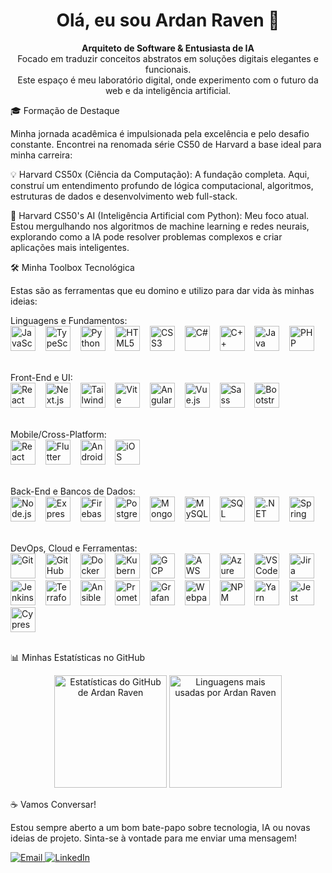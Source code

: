 <h1 align="center">Olá, eu sou Ardan Raven 👋</h1>
<p align="center">
<strong>Arquiteto de Software & Entusiasta de IA</strong>
<br />
Focado em traduzir conceitos abstratos em soluções digitais elegantes e funcionais.
<br />
Este espaço é meu laboratório digital, onde experimento com o futuro da web e da inteligência artificial.
</p>

🎓 Formação de Destaque

Minha jornada acadêmica é impulsionada pela excelência e pelo desafio constante. Encontrei na renomada série CS50 de Harvard a base ideal para minha carreira:

💡 Harvard CS50x (Ciência da Computação):
A fundação completa. Aqui, construí um entendimento profundo de lógica computacional, algoritmos, estruturas de dados e desenvolvimento web full-stack.

🧠 Harvard CS50's AI (Inteligência Artificial com Python):
Meu foco atual. Estou mergulhando nos algoritmos de machine learning e redes neurais, explorando como a IA pode resolver problemas complexos e criar aplicações mais inteligentes.

🛠️ Minha Toolbox Tecnológica

Estas são as ferramentas que eu domino e utilizo para dar vida às minhas ideias:

Linguagens e Fundamentos:
<br />
<img src="https://user-images.githubusercontent.com/25181517/117447155-6a868a00-af3d-11eb-9cfe-245df15c9f3f.png" alt="JavaScript" height="40" />   
<img src="https://user-images.githubusercontent.com/25181517/183890598-19a0ac2d-e88a-4005-a8df-1ee36782fde1.png" alt="TypeScript" height="40" />   
<img src="https://user-images.githubusercontent.com/25181517/183423507-c056a6f9-1ba8-4312-a350-19bcbc5a8697.png" alt="Python" height="40" />   
<img src="https://user-images.githubusercontent.com/25181517/192158954-f88b5814-d510-4564-b285-dff7d6400dad.png" alt="HTML5" height="40" />   
<img src="https://user-images.githubusercontent.com/25181517/183898674-75a4a1b1-f960-4ea9-abcb-637170a00a75.png" alt="CSS3" height="40" />   
<img src="https://www.google.com/search?q=https://user-images.githubusercontent.com/25181517/129206244-34305844-31ee-4733-8533-356c361498b5.png" alt="C#" height="40" />   
<img src="https://www.google.com/search?q=https://user-images.githubusercontent.com/25181517/192109061-e1374971-7056-424b-b0b3-f09df442657e.png" alt="C++" height="40" />   
<img src="https://www.google.com/search?q=https://user-images.githubusercontent.com/25181517/186714070-519b596d-7419-42b6-a19c-96b42b6e5114.png" alt="Java" height="40" />   
<img src="https://www.google.com/search?q=https://user-images.githubusercontent.com/25181517/192108781-42e7428f-7d93-4e44-b384-9549f50e969d.png" alt="PHP" height="40" />
<br />
<br />

Front-End e UI:
<br />
<img src="https://user-images.githubusercontent.com/25181517/183897015-94a058a6-b86e-4e42-a37f-bf92061753e5.png" alt="React" height="40" />   
<img src="https://github.com/marwin1991/profile-technology-icons/assets/136815194/5f8c622c-c217-4649-b0a9-7e0ee24bd704" alt="Next.js" height="40" />   
<img src="https://user-images.githubusercontent.com/25181517/202896760-337261ed-ee92-4979-84c4-d4b829c7355d.png" alt="TailwindCSS" height="40" />   
<img src="https://github.com/marwin1991/profile-technology-icons/assets/62091613/b40892ef-efb8-4b0e-a6b5-d1cfc2f3fc35" alt="Vite" height="40" />   
<img src="https://www.google.com/search?q=https://user-images.githubusercontent.com/25181517/183890493-149b56f8-6248-4d47-84a1-cad071658b42.png" alt="Angular" height="40" />   
<img src="https://www.google.com/search?q=https://user-images.githubusercontent.com/25181517/192108316-566b0337-d20f-42ba-8d5f-9f7926b6777f.png" alt="Vue.js" height="40" />   
<img src="https://www.google.com/search?q=https://user-images.githubusercontent.com/25181517/183897626-d4f16a04-58e1-43b8-a057-d512bb73347f.png" alt="Sass" height="40" />   
<img src="https://www.google.com/search?q=https://user-images.githubusercontent.com/25181517/183897055-6b8a03d0-ad0d-450a-9d90-fa178e2f898c.png" alt="Bootstrap" height="40" />
<br />
<br />

Mobile/Cross-Platform:
<br />
<img src="https://www.google.com/search?q=https://user-images.githubusercontent.com/25181517/183890333-bf807945-c459-4bf7-62a2-b97c0f16bb17.png" alt="React Native" height="40" />   
<img src="https://user-images.githubusercontent.com/25181517/192108891-d86b6220-e232-423a-bf5f-90903e6887c3.png" alt="Flutter" height="40" />   
<img src="https://www.google.com/search?q=https://user-images.githubusercontent.com/25181517/183890479-79883d6a-cbdf-433b-821e-18ad134c38d8.png" alt="Android" height="40" />   
<img src="https://www.google.com/search?q=https://user-images.githubusercontent.com/25181517/183890448-f47228a4-562a-45c1-b0e7-573e0472258b.png" alt="iOS" height="40" />
<br />
<br />

Back-End e Bancos de Dados:
<br />
<img src="https://user-images.githubusercontent.com/25181517/183568594-85e280a7-0d7e-4d1a-9028-c8c2209e073c.png" alt="Node.js" height="40" />   
<img src="https://user-images.githubusercontent.com/25181517/183859966-a3462d8d-1bc7-4880-b353-e2cbed900ed6.png" alt="Express" height="40" />   
<img src="https://user-images.githubusercontent.com/25181517/189716855-2c69ca7a-5149-4647-936d-780610911353.png" alt="Firebase" height="40" />   
<img src="https://user-images.githubusercontent.com/25181517/117208740-bfb78400-adf5-11eb-97bb-09072b6bedfc.png" alt="PostgreSQL" height="40" />   
<img src="https://user-images.githubusercontent.com/25181517/182884177-d48a8579-2cd0-447a-b9a6-ffc7cb02560e.png" alt="MongoDB" height="40" />   
<img src="https://www.google.com/search?q=https://user-images.githubusercontent.com/25181517/183859942-0d1958b0-81df-4190-8d5c-d3807202713e.png" alt="MySQL" height="40" />   
<img src="https://www.google.com/search?q=https://user-images.githubusercontent.com/25181517/182570077-ec4b6b6c-2794-4d11-b1fb-4976c697818e.png" alt="SQL Server" height="40" />   
<img src="https://www.google.com/search?q=https://user-images.githubusercontent.com/25181517/186711310-f131102e-c752-4742-8c88-2f16183e9b1d.png" alt=".NET" height="40" />   
<img src="https://www.google.com/search?q=https://user-images.githubusercontent.com/25181517/192107380-49258276-857c-48c2-a740-1cf6027376c7.png" alt="Spring" height="40" />
<br />
<br />

DevOps, Cloud e Ferramentas:
<br />
<img src="https://user-images.githubusercontent.com/25181517/192108372-f71d70ac-7ae6-4c0d-8395-51d8870c2ef0.png" alt="Git" height="40" />   
<img src="https://user-images.githubusercontent.com/25181517/192108374-8da61ba1-99ec-41d7-80b8-fb2f7c0a4948.png" alt="GitHub" height="40" />   
<img src="https://user-images.githubusercontent.com/25181517/117207330-263ba280-adf4-11eb-9b97-0ac5b40bc3be.png" alt="Docker" height="40" />   
<img src="https://www.google.com/search?q=https://user-images.githubusercontent.com/25181517/192108713-d3098322-902e-436f-8013-14f9d0c9f132.png" alt="Kubernetes" height="40" />   
<img src="https://user-images.githubusercontent.com/25181517/183911547-990692bc-8411-4878-99a0-43506cdb69cf.png" alt="GCP" height="40" />   
<img src="https://www.google.com/search?q=https://user-images.githubusercontent.com/25181517/183891001-f155cb16-c72d-46b0-8588-64d578504f7c.png" alt="AWS" height="40" />   
<img src="https://www.google.com/search?q=https://user-images.githubusercontent.com/25181517/183891179-b13c162c-76e5-4d78-b172-c116e414866b.png" alt="Azure" height="40" />   
<img src="https://user-images.githubusercontent.com/25181517/192108891-d86b6220-e232-423a-bf5f-90903e6887c3.png" alt="VS Code" height="40" />   
<img src="https://www.google.com/search?q=https://user-images.githubusercontent.com/25181517/183890861-f40ad6cb-d872-43d1-9311-705b0a80572b.png" alt="Jira" height="40" />   
<img src="https://www.google.com/search?q=https://user-images.githubusercontent.com/25181517/183890806-ab99277d-ca73-450f-94ad-b6f70a316c5b.png" alt="Jenkins" height="40" />   
<img src="https://www.google.com/search?q=https://user-images.githubusercontent.com/25181517/192107474-5177a627-2d12-42a1-9a70-8b5e75521b67.png" alt="Terraform" height="40" />   
<img src="https://www.google.com/search?q=https://user-images.githubusercontent.com/25181517/192107380-49258276-857c-48c2-a740-1cf6027376c7.png" alt="Ansible" height="40" />   
<img src="https://www.google.com/search?q=https://user-images.githubusercontent.com/25181517/192108713-d3098322-902e-436f-8013-14f9d0c9f132.png" alt="Prometheus" height="40" />   
<img src="https://www.google.com/search?q=https://user-images.githubusercontent.com/25181517/183890861-f40ad6cb-d872-43d1-9311-705b0a80572b.png" alt="Grafana" height="40" />   
<img src="https://www.google.com/search?q=https://user-images.githubusercontent.com/25181517/183890673-982462e7-578f-4147-8a89-216ad09be2bb.png" alt="Webpack" height="40" />   
<img src="https://user-images.githubusercontent.com/25181517/192108891-d86b6220-e232-423a-bf5f-90903e6887c3.png" alt="NPM" height="40" />   
<img src="https://www.google.com/search?q=https://user-images.githubusercontent.com/25181517/192108713-d3098322-902e-436f-8013-14f9d0c9f132.png" alt="Yarn" height="40" />   
<img src="https://user-images.githubusercontent.com/25181517/192108891-d86b6220-e232-423a-bf5f-90903e6887c3.png" alt="Jest" height="40" />   
<img src="https://www.google.com/search?q=https://user-images.githubusercontent.com/25181517/192108713-d3098322-902e-436f-8013-14f9d0c9f132.png" alt="Cypress" height="40" />
<br />
<br />

📊 Minhas Estatísticas no GitHub

<p align="center">
<img height="180" src="https://www.google.com/search?q=https://github-readme-stats.vercel.app/api%3Fusername%3Dardanraven%26show_icons%3Dtrue%26theme%3Ddracula%26include_all_commits%3Dtrue%26count_private%3Dtrue" alt="Estatísticas do GitHub de Ardan Raven"/>
<img height="180" src="https://www.google.com/search?q=https://github-readme-stats.vercel.app/api/top-langs/%3Fusername%3Dardanraven%26layout%3Dcompact%26langs_count%3D7%26theme%3Ddracula" alt="Linguagens mais usadas por Ardan Raven"/>
</p>

☕ Vamos Conversar!

Estou sempre aberto a um bom bate-papo sobre tecnologia, IA ou novas ideias de projeto. Sinta-se à vontade para me enviar uma mensagem!

<p align="left">
<a href="mailto:machado.leonardo.ctba@gmail.com">
<img src="https://www.google.com/search?q=https://img.shields.io/badge/Email-D14836%3Fstyle%3Dfor-the-badge%26logo%3Dgmail%26logoColor%3Dwhite" alt="Email">
</a>
<a href="https://www.google.com/search?q=https://www.linkedin.com/in/SEU-LINKEDIN-AQUI/">
<img src="https://www.google.com/search?q=https://img.shields.io/badge/LinkedIn-0A66C2%3Fstyle%3Dfor-the-badge%26logo%3Dlinkedin%26logoColor%3Dwhite" alt="LinkedIn">
</a>
</
